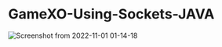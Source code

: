 # GameXO-Using-Sockets-JAVA

![Screenshot from 2022-11-01 01-14-18](https://user-images.githubusercontent.com/109771302/199135736-32d2fd11-e292-4284-b90a-fa8635612e14.png)
